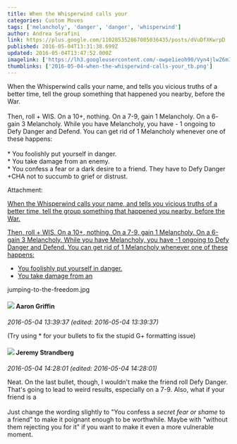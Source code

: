```yaml
---
title: When the Whisperwind calls your
categories: Custom Moves
tags: ['melancholy', 'danger', 'danger', 'whisperwind']
author: Andrea Serafini
link: https://plus.google.com/110285352867085036435/posts/dVuDfXKwrpD
published: 2016-05-04T13:31:38.699Z
updated: 2016-05-04T13:47:52.000Z
imagelink: ['https://lh3.googleusercontent.com/-owpe1ieoh90/Vyn4jlw26mI/AAAAAAAAAJo/B2qs3FXy-4AWJ7fa-4WqHhp4gdCBR6EOQ/w1300-h861/jumping-to-the-freedom.jpg']
thumblinks: ['2016-05-04-when-the-whisperwind-calls-your_tb.png']
---
```


When the Whisperwind calls your name, and tells you vicious truths of a better time, tell the group something that happened you nearby, before the War.<br /><br />Then, roll + WIS. On a 10+, nothing. On a 7-9, gain 1 Melancholy. On a 6- gain 3 Melancholy. While you have Melancholy, you have - 1 ongoing to Defy Danger and Defend. You can get rid of 1 Melancholy whenever one of these happens:<br /><br />* You foolishly put yourself in danger.<br />* You take damage from an enemy.<br />* You confess a fear or a dark desire to a friend. They have to Defy Danger +CHA not to succumb to grief or distrust.


Attachment:

<a href='https://plus.google.com/photos/110285352867085036435/albums/6280824445203678641/6280824445661014626?sqi=100084733231320276299&sqsi=c66bb948-a049-48a2-b687-89a12a32c894&sqi=100084733231320276299&sqsi=c66bb948-a049-48a2-b687-89a12a32c894'>When the Whisperwind calls your name, and tells you vicious truths of a better time, tell the group something that happened you nearby, before the War.

Then, roll + WIS. On a 10+, nothing. On a 7-9, gain 1 Melancholy. On a 6- gain 3 Melancholy. While you have Melancholy, you have -1 ongoing to Defy Danger and Defend. You can get rid of 1 Melancholy whenever one of these happens:

- You foolishly put yourself in danger.
- You take damage from an</a>


jumping-to-the-freedom.jpg
<div id='comment z13ndt2obxzhhzaqu04cctg5xrfwzpd4vqw0k'>
  <h4><img src='{{site.baseurl}}//images/avatars/103667855585775066713_photo.jpg'> Aaron Griffin</h4>
      <p><cite>2016-05-04 13:39:37 (edited: 2016-05-04 13:39:37)</cite></p>
        <p>(Try using * for your bullets to fix the stupid G+ formatting issue)</p>
</div>
        

<div id='comment z13ndt2obxzhhzaqu04cctg5xrfwzpd4vqw0k'>
  <h4><img src='{{site.baseurl}}//images/avatars/102595580176380683252_photo.jpg'> Jeremy Strandberg</h4>
      <p><cite>2016-05-04 14:28:01 (edited: 2016-05-04 14:28:01)</cite></p>
        <p>Neat. On the last bullet, though, I wouldn&#39;t make the friend roll Defy Danger.  That&#39;s going to lead to weird results, especially on a 7-9.  Also, what if your friend is a <br /><br />Just change the wording slightly to &quot;You confess a <i>secret fear or shame</i> to a friend&quot; to make it poignant enough to be worthwhile. Maybe with &quot;without them rejecting you for it&quot; if you want to make it even a more vulnerable moment.</p>
</div>
        